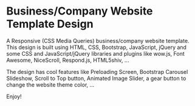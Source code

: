 # Business/Company Website Template Design

A Responsive (CSS Media Queries) business/company website template. This design is built using HTML, CSS, Bootstrap, JavaScript, jQuery and some CSS and JavaScript/jQuery libraries and plugins like wow.js, Font Awesome, NiceScroll, Respond.js, HTML5shiv, ...

The design has cool features like Preloading Screen, Bootstrap Carousel Slideshow, Scroll to Top button, Animated Image Slider, a gear button to change the website theme color, ...

Enjoy!
